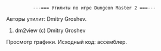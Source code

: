 ﻿              ---=== Утилиты по игре Dungeon Master 2 ===---

Авторы утилит: Dmitry Groshev.

1. dm2view (c) Dmitry Groshev

Просмотр графики. Исходный код: ассемблер.
